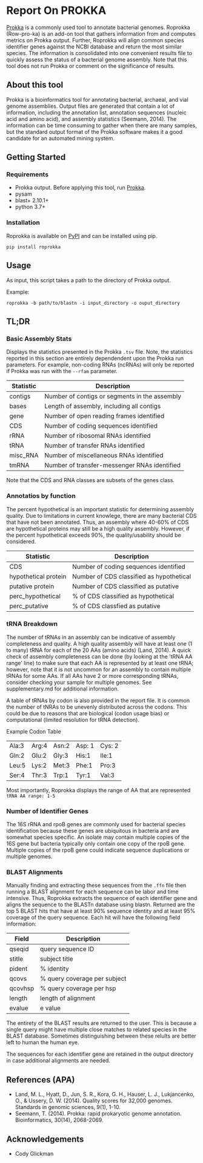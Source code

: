 # Report On PROKKA
[Prokka](https://github.com/tseemann/prokka) is a commonly used tool to annotate bacterial genomes. Roprokka (Row-pro-ka) is an add-on tool that gathers information from and computes metrics on Prokka output. Further, Roprokka will align common species identifier genes against the NCBI database and return the most similar species. The information is consolidated into one convenient results file to quickly assess the status of a bacterial genome assembly. Note that this tool does not run Prokka or comment on the significance of results.

## About this tool
Prokka is a bioinformatics tool for annotating bacterial, archaeal, and vial genome assemblies. Output files are generated that contain a lot of information, including the annotation list, annotation sequences (nucleic acid and amino acid), and assembly statistics (Seemann, 2014). The information can be time consuming to gather when there are many samples, but the standard output format of the Prokka software makes it a good candidate for an automated mining system.

## Getting Started

### Requirements
* Prokka output. Before applying this tool, run [Prokka](https://github.com/tseemann/prokka). 
* pysam
* blast+ 2.10.1+
* python 3.7+

### Installation
Roprokka is available on [PyPI](https://pypi.org/project/roprokka/) and can be installed using pip.

```
pip install roprokka
```


## Usage

As input, this script takes a path to the directory of Prokka output.

Example: 
```
roprokka -b path/to/blastn -i input_directory -o ouput_directory
```


## TL;DR

### Basic Assembly Stats
Displays the statistics presented in the Prokka `.tsv` file. Note, the statistics reported in this section are entirely dependendent upon the Prokka run parameters. For example, non-coding RNAs (ncRNAs) will only be reported if Prokka was run with the `--rfam` parameter.

| Statistic | Description |
| --------- | ----------- |
| contigs | Number of contigs or segments in the assembly |
| bases | Length of assembly, including all contigs |
| gene | Number of open reading frames identified |
| CDS | Number of coding sequences identified |
| rRNA | Number of ribosomal RNAs identified |
| tRNA | Number of transfer RNAs identified |
| misc_RNA | Number of miscellaneous RNAs identified |
| tmRNA | Number of transfer-messenger RNAs identified |

Note that the CDS and RNA classes are subsets of the genes class.

### Annotatios by function
The percent hypothetical is an important statistic for determining assembly quality. Due to limitations in current knowlege, there are many bacterial CDS that have not been annotated. Thus, an assembly where 40-60% of CDS are hypothetical proteins may still be a high quality assembly. However, if the percent hypothetical exceeds 90%, the quality/usability should be considered.

| Statistic | Description |
| --------- | ----------- |
| CDS | Number of coding sequences identified |
| hypothetical protein | Number of CDS classified as hypothetical |
| putative protein | Number of CDS classified as putative |
| perc_hypothetical | % of CDS classified as hypothetical |
| perc_putative | % of CDS classfied as putative |

### tRNA Breakdown
The number of tRNAs in an assembly can be indicative of assembly completeness and quality. A high quality assembly will have at least one (1 to many) tRNA for each of the 20 AAs (amino acids) (Land, 2014). A quick check of assembly completeness can be done (by looking at the 'tRNA AA range' line) to make sure that each AA is represented by at least one tRNA; however, note that it is not uncommon for an assembly to contain multiple tRNAs for some AAs. If all AAs have 2 or more corresponding tRNAs, consider checking your sample for multiple genomes. See supplementary.md for additional information.

A table of tRNAs by codon is also provided in the report file. It is common the number of tNRAs to be unevenly distributed across the codons. This could be due to reasons that are biological (codon usage bias) or computational (limited resolution for tRNA detection).

Example Codon Table

|           |           |           |           |           |
| --------- | --------- | --------- | --------- | --------- |
| Ala:3 | Arg:4 | Asn:2 | Asp: 1 | Cys: 2 |
| Gln:2 | Glu:2 | Gly:3 | His:1 | Ile:1 |
| Leu:5 | Lys:2 | Met:3 | Phe:1 | Pro:3 |
| Ser:4 | Thr:3 | Trp:1 | Tyr:1 | Val:3 |


Most importantly, Roprokka displays the range of AA that are represented
```tRNA AA range: 1-5```


### Number of Identifier Genes
The 16S rRNA and rpoB genes are commonly used for bacterial species identification because these genes are ubiquitous in bacteria and are somewhat species specific. An isolate may contain multiple copies of the 16S gene but bacteria typically only contain one copy of the rpoB gene. Multiple copies of the rpoB gene could indicate sequence duplications or multiple genomes.

### BLAST Alignments
Manually finding and extracting these sequences from the `.ffn` file then running a BLAST alignment for each sequence can be labor and time intensive. Thus, Roprokka extracts the sequence of each identifier gene and aligns the sequence to the BLASTn database using blastn. Returned are the top 5 BLAST hits that have at least 90% sequence identity and at least 95% coverage of the query sequence. Each hit will have the following field information: 

| Field | Description |
| ----- | ----------- |
| qseqid | query sequence ID |
| stitle | subject title |
| pident | % identity |
| qcovs | % query coverage per subject|
| qcovhsp | % query coverage per hsp |
| length | length of alignment |
| evalue | e value |

The entirety of the BLAST results are returned to the user. This is because a single query might have multiple close matches to related species in the BLAST database. Sometimes distinguishing between these relults are better left to human the human eye.

The sequences for each identifier gene are retained in the output directory in case additional alignments are needed. 


## References (APA)
* Land, M. L., Hyatt, D., Jun, S. R., Kora, G. H., Hauser, L. J., Lukjancenko, O., & Ussery, D. W. (2014). Quality scores for 32,000 genomes. Standards in genomic sciences, 9(1), 1-10.
* Seemann, T. (2014). Prokka: rapid prokaryotic genome annotation. Bioinformatics, 30(14), 2068-2069.

## Acknowledgements
* Cody Glickman
